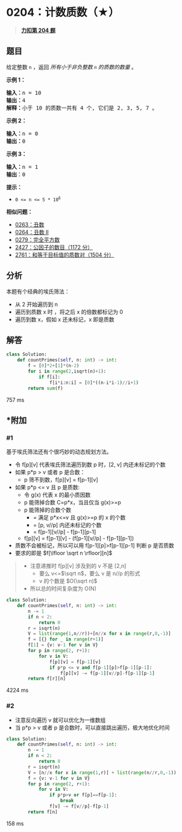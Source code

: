# 0204：计数质数（★）


> <u>**[力扣第 204 题](https://leetcode.cn/problems/count-primes/)**</u>

## 题目

<p>给定整数 <code>n</code> ，返回 <em>所有小于非负整数 <code>n</code> 的质数的数量</em> 。</p>



<p><strong>示例 1：</strong></p>

<pre>
<strong>输入：</strong>n = 10
<strong>输出：</strong>4
<strong>解释：</strong>小于 10 的质数一共有 4 个, 它们是 2, 3, 5, 7 。
</pre>

<p><strong>示例 2：</strong></p>

<pre>
<strong>输入：</strong>n = 0
<strong>输出：</strong>0
</pre>

<p><strong>示例 3：</strong></p>

<pre>
<strong>输入：</strong>n = 1
<strong>输出</strong>：0
</pre>



<p><strong>提示：</strong></p>

<ul>
<li><code>0 &lt;= n &lt;= 5 * 10<sup>6</sup></code></li>
</ul>


**相似问题：**
- [0263：丑数](/leetcode/0263)
- [0264：丑数 II](/leetcode/0264)
- [0279：完全平方数](/leetcode/0279)
- [2427：公因子的数目（1172 分）](/leetcode/2427)
- [2761：和等于目标值的质数对（1504 分）](/leetcode/2761)


## 分析

本题有个经典的埃氏筛法：
- 从 2 开始遍历到 n
- 遍历到质数 x 时 ，将之后 x 的倍数都标记为 0
- 遍历到数 x，假如 x 还未标记，x 即是质数

## 解答

```python
class Solution:
    def countPrimes(self, n: int) -> int:
        f = [0]*2+[1]*(n-2)
        for i in range(2,isqrt(n)+1):
            if f[i]:
                f[i*i:n:i] = [0]*((n-i*i-1)//i+1)
        return sum(f)
```
757 ms

## *附加

### #1

基于埃氏筛法还有个很巧妙的动态规划方法。
- 令 f[p][v] 代表埃氏筛法遍历到数 p 时，[2, v] 内还未标记的个数
- 如果 p*p > v 或者 p 是合数：
	- p 筛不到数，f[p][v] = f[p-1][v]
- 如果 p*p <= v 且 p 是质数:	
	- 令 g(x) 代表 x 的最小质因数
	- p 能筛掉合数 C=p*x，当且仅当 g(x)>=p
	- p 能筛掉的合数个数 
	    - = 满足 p*x<=v 且 g(x)>=p 的 x 的个数 
		 - = [p, v//p] 内还未标记的个数
		 - = f[p-1][v//p] - f[p-1][p-1]
	- f[p][v] = f[p-1][v] - (f[p-1][v//p] - f[p-1][p-1])
- 质数不会被标记，所以可以用 f[p-1][p]>f[p-1][p-1] 判断 p 是否质数
- 要求的即是 $f[\lfloor \sqrt n \rfloor][n]$

> - 注意递推时 f[p][v] 涉及到的 v 不是 [2,n]
> 	- 要么 v<=$\sqrt n$，要么 v 是 n//p 的形式
> 	- v 的个数是 $O(\sqrt n)$
> - 所以总的时间复杂度为 O(N)

```python
class Solution:
    def countPrimes(self, n: int) -> int:
        n -= 1
        if n < 2:
            return 0
        r = isqrt(n)
        V = list(range(1,n//r))+[n//x for x in range(r,0,-1)]
        f = [{} for _ in range(r+1)]
        f[1] = {v: v-1 for v in V}
        for p in range(2, r+1):
            for v in V:
                f[p][v] = f[p-1][v]
                if p*p <= v and f[p-1][p]>f[p-1][p-1]:
                    f[p][v] -= f[p-1][v//p]-f[p-1][p-1]
        return f[r][n]
```
4224 ms
### #2

- 注意反向遍历 v 就可以优化为一维数组
- 当 p*p > v 或者 p 是合数时，可以直接跳出遍历，极大地优化时间
 
```python
class Solution:
    def countPrimes(self, n: int) -> int:
        n -= 1
        if n < 2:
            return 0
        r = isqrt(n)
        V = [n//x for x in range(1,r)] + list(range(n//r,0,-1))
        f = {v: v-1 for v in V}
        for p in range(2, r+1):
            for v in V:
                if p*p>v or f[p]==f[p-1]:
                    break
                f[v] -= f[v//p]-f[p-1]
        return f[n]
```
158 ms
